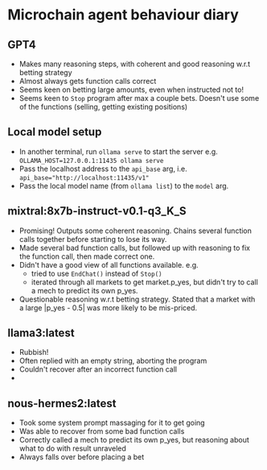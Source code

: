 # Microchain agent behaviour diary

## GPT4

- Makes many reasoning steps, with coherent and good reasoning w.r.t betting strategy
- Almost always gets function calls correct
- Seems keen on betting large amounts, even when instructed not to!
- Seems keen to `Stop` program after max a couple bets. Doesn't use some of the functions (selling, getting existing positions)

## Local model setup

- In another terminal, run `ollama serve` to start the server e.g. `OLLAMA_HOST=127.0.0.1:11435 ollama serve`
- Pass the localhost address to the `api_base` arg, i.e. `api_base="http://localhost:11435/v1"`
- Pass the local model name (from `ollama list`) to the `model` arg.

## mixtral:8x7b-instruct-v0.1-q3_K_S

- Promising! Outputs some coherent reasoning. Chains several function calls together before starting to lose its way.
- Made several bad function calls, but followed up with reasoning to fix the function call, then made correct one.
- Didn't have a good view of all functions available. e.g.
  - tried to use `EndChat()` instead of `Stop()`
  - iterated through all markets to get market.p_yes, but didn't try to call a mech to predict its own p_yes.
- Questionable reasoning w.r.t betting strategy. Stated that a market with a large |p_yes - 0.5| was more likely to be mis-priced.

## llama3:latest

- Rubbish!
- Often replied with an empty string, aborting the program
- Couldn't recover after an incorrect function call
- 

## nous-hermes2:latest

- Took some system prompt massaging for it to get going
- Was able to recover from some bad function calls
- Correctly called a mech to predict its own p_yes, but reasoning about what to do with result unraveled
- Always falls over before placing a bet
